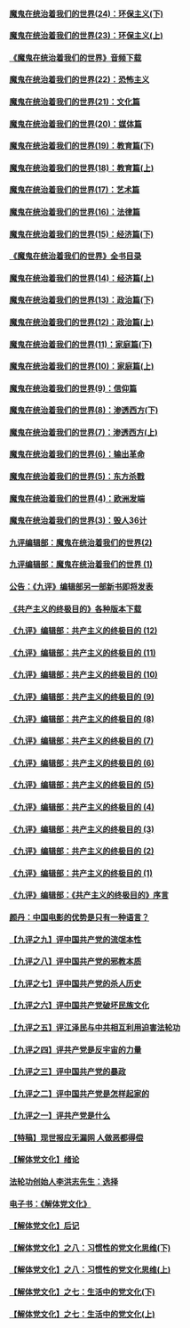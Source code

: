 #### [魔鬼在统治着我们的世界(24)：环保主义(下)](../pages/nsc422/n10695307.md?t=10092132) 

#### [魔鬼在统治着我们的世界(23)：环保主义(上)](../pages/nsc422/n10688613.md?t=10092132) 

#### [《魔鬼在统治着我们的世界》音频下载](../pages/nsc422/n10635553.md?t=10092132) 

#### [魔鬼在统治着我们的世界(22)：恐怖主义](../pages/nsc422/n10614727.md?t=10092132) 

#### [魔鬼在统治着我们的世界(21)：文化篇](../pages/nsc422/n10597706.md?t=10092132) 

#### [魔鬼在统治着我们的世界(20)：媒体篇](../pages/nsc422/n10586579.md?t=10092132) 

#### [魔鬼在统治着我们的世界(19)：教育篇(下)](../pages/nsc422/n10564808.md?t=10092132) 

#### [魔鬼在统治着我们的世界(18)：教育篇(上)](../pages/nsc422/n10526970.md?t=10092132) 

#### [魔鬼在统治着我们的世界(17)：艺术篇](../pages/nsc422/n10499093.md?t=10092132) 

#### [魔鬼在统治着我们的世界(16)：法律篇](../pages/nsc422/n10485969.md?t=10092132) 

#### [魔鬼在统治着我们的世界(15)：经济篇(下)](../pages/nsc422/n10469975.md?t=10092132) 

#### [《魔鬼在统治着我们的世界》全书目录](../pages/nsc422/n10464261.md?t=10092132) 

#### [魔鬼在统治着我们的世界(14)：经济篇(上)](../pages/nsc422/n10457370.md?t=10092132) 

#### [魔鬼在统治着我们的世界(13)：政治篇(下)](../pages/nsc422/n10448270.md?t=10092132) 

#### [魔鬼在统治着我们的世界(12)：政治篇(上)](../pages/nsc422/n10444576.md?t=10092132) 

#### [魔鬼在统治着我们的世界(11)：家庭篇(下)](../pages/nsc422/n10440961.md?t=10092132) 

#### [魔鬼在统治着我们的世界(10)：家庭篇(上)](../pages/nsc422/n10435448.md?t=10092132) 

#### [魔鬼在统治着我们的世界(9)：信仰篇](../pages/nsc422/n10432159.md?t=10092132) 

#### [魔鬼在统治着我们的世界(8)：渗透西方(下)](../pages/nsc422/n10429603.md?t=10092132) 

#### [魔鬼在统治着我们的世界(7)：渗透西方(上)](../pages/nsc422/n10426013.md?t=10092132) 

#### [魔鬼在统治着我们的世界(6)：输出革命](../pages/nsc422/n10421536.md?t=10092132) 

#### [魔鬼在统治着我们的世界(5)：东方杀戮](../pages/nsc422/n10417707.md?t=10092132) 

#### [魔鬼在统治着我们的世界(4)：欧洲发端](../pages/nsc422/n10414890.md?t=10092132) 

#### [魔鬼在统治着我们的世界(3)：毁人36计](../pages/nsc422/n10411583.md?t=10092132) 

#### [九评编辑部：魔鬼在统治着我们的世界(2)](../pages/nsc422/n10410036.md?t=10092132) 

#### [九评编辑部：魔鬼在统治着我们的世界 (1)](../pages/nsc422/n10406825.md?t=10092132) 

#### [公告：《九评》编辑部另一部新书即将发表](../pages/nsc422/n10405104.md?t=10092132) 

#### [《共产主义的终极目的》各种版本下载](../pages/nsc422/n10022138.md?t=10092132) 

#### [《九评》编辑部：共产主义的终极目的 (12)](../pages/nsc422/n9933272.md?t=10092132) 

#### [《九评》编辑部：共产主义的终极目的 (11)](../pages/nsc422/n9924973.md?t=10092132) 

#### [《九评》编辑部：共产主义的终极目的 (10)](../pages/nsc422/n9920883.md?t=10092132) 

#### [《九评》编辑部：共产主义的终极目的 (9)](../pages/nsc422/n9916363.md?t=10092132) 

#### [《九评》编辑部：共产主义的终极目的 (8)](../pages/nsc422/n9912488.md?t=10092132) 

#### [《九评》编辑部：共产主义的终极目的 (7)](../pages/nsc422/n9901176.md?t=10092132) 

#### [《九评》编辑部：共产主义的终极目的 (6)](../pages/nsc422/n9899359.md?t=10092132) 

#### [《九评》编辑部：共产主义的终极目的 (5)](../pages/nsc422/n9893174.md?t=10092132) 

#### [《九评》编辑部：共产主义的终极目的 (4)](../pages/nsc422/n9891246.md?t=10092132) 

#### [《九评》编辑部：共产主义的终极目的 (3)](../pages/nsc422/n9879879.md?t=10092132) 

#### [《九评》编辑部：共产主义的终极目的 (2)](../pages/nsc422/n9876205.md?t=10092132) 

#### [《九评》编辑部：共产主义的终极目的 (1)](../pages/nsc422/n9865857.md?t=10092132) 

#### [《九评》编辑部：《共产主义的终极目的》序言](../pages/nsc422/n9862666.md?t=10092132) 

#### [颜丹：中国电影的优势是只有一种语言？](../pages/nsc422/n9583062.md?t=10092132) 

#### [【九评之九】评中国共产党的流氓本性](../pages/nsc422/n737542.md?t=10092132) 

#### [【九评之八】评中国共产党的邪教本质](../pages/nsc422/n735942.md?t=10092132) 

#### [【九评之七】评中国共产党的杀人历史](../pages/nsc422/n733806.md?t=10092132) 

#### [【九评之六】评中国共产党破坏民族文化](../pages/nsc422/n731667.md?t=10092132) 

#### [【九评之五】评江泽民与中共相互利用迫害法轮功](../pages/nsc422/n730058.md?t=10092132) 

#### [【九评之四】评共产党是反宇宙的力量](../pages/nsc422/n727814.md?t=10092132) 

#### [【九评之三】评中国共产党的暴政](../pages/nsc422/n725597.md?t=10092132) 

#### [【九评之二】评中国共产党是怎样起家的](../pages/nsc422/n723946.md?t=10092132) 

#### [【九评之一】评共产党是什么](../pages/nsc422/n722529.md?t=10092132) 

#### [【特稿】现世报应无漏网 人做恶都得偿](../pages/nsc422/n4215167.md?t=10092132) 

#### [【解体党文化】绪论](../pages/nsc422/n1449356.md?t=10092132) 

#### [法轮功创始人李洪志先生：选择](../pages/nsc422/n3580738.md?t=10092132) 

#### [电子书：《解体党文化》](../pages/nsc422/n1573484.md?t=10092132) 

#### [【解体党文化】后记](../pages/nsc422/n1531999.md?t=10092132) 

#### [【解体党文化】之八：习惯性的党文化思维(下)](../pages/nsc422/n1526477.md?t=10092132) 

#### [【解体党文化】之八：习惯性的党文化思维(上)](../pages/nsc422/n1520631.md?t=10092132) 

#### [【解体党文化】之七：生活中的党文化(下)](../pages/nsc422/n1513446.md?t=10092132) 

#### [【解体党文化】之七：生活中的党文化(上)](../pages/nsc422/n1509358.md?t=10092132) 

